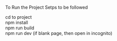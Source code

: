 To Run the Project Setps to be followed

cd to project  
npm install  
npm run build  
npm run dev (if blank page, then open in incognito)

